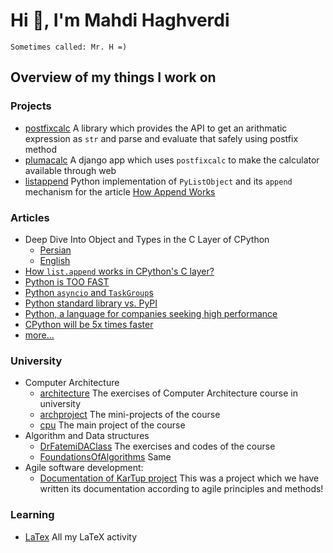 # Hi 👋, I'm Mahdi Haghverdi

`Sometimes called: Mr. H =)`


## Overview of my things I work on

### Projects
- [postfixcalc](https://github.com/mahdihaghverdi/postfixcalc)
A library which provides the API to get an arithmatic expression as `str` and parse and evaluate that safely using postfix method
- [plumacalc](https://github.com/mahdihaghverdi/plumacalc)
A django app which uses `postfixcalc` to make the calculator available through web
- [listappend](https://github.com/mahdihaghverdi/listappend)
  Python implementation of `PyListObject` and its `append` mechanism for the article [How Append Works](https://virgool.io/@liewpl/how-append-works-gp4apwtpr0bt)

### Articles
- Deep Dive Into Object and Types in the C Layer of CPython
   - [Persian](https://virgool.io/@liewpl/cpython-objs-types-c-layer-deep-dive-m5fjelhzrzny)
   - [English](https://medium.com/@mahdihaghverdi/in-depth-look-at-objects-and-types-in-the-c-layer-of-cpython-interpreter-255bf195b3ea)
- [How `list.append` works in CPython's C layer?](https://virgool.io/@liewpl/how-append-works-gp4apwtpr0bt)
- [Python is TOO FAST](https://virgool.io/@liewpl/python-is-very-fast-gmmdjs3zyhob)
- [Python `asyncio` and `TaskGroup`s](https://virgool.io/@liewpl/asyncio-and-taskgroups-t598c8poken9)
- [Python standard library vs. PyPI](https://virgool.io/@liewpl/python-standard-library-vs-pypi-mvz4o03jw2sj)
- [Python, a language for companies seeking high performance](https://virgool.io/@liewpl/%D9%BE%D8%A7%DB%8C%D8%AA%D9%88%D9%86-%D8%B2%D8%A8%D8%A7%D9%86%DB%8C-%D8%A8%D8%B1%D8%A7%DB%8C-%D8%B4%D8%B1%DA%A9%D8%AA-%D9%87%D8%A7%DB%8C-%D9%85%D8%B4%D8%AA%D8%A7%D9%82-%D9%BE%DB%8C%D8%B4%D8%B1%D9%81%D8%AA-%D9%88-performance-%D8%A8%D8%A7%D9%84%D8%A7-jc7ehvywizso)
- [CPython will be 5x times faster](https://virgool.io/@liewpl/cpython-five-times-faster-p5jve4zzywog)
- [more...](https://virgool.io/@liewpl)
  
### University
- Computer Architecture
  - [architecture](https://github.com/mahdihaghverdi/architecture)
  The exercises of Computer Architecture course in university
  - [archproject](https://github.com/mahdihaghverdi/archproject)
  The mini-projects of the course
  - [cpu](https://github.com/mahdihaghverdi/cpu)
  The main project of the course
- Algorithm and Data structures
  - [DrFatemiDAClass](https://github.com/mahdihaghverdi/DrFatemiDataStructureClass)
  The exercises and codes of the course
  - [FoundationsOfAlgorithms](https://github.com/mahdihaghverdi/FoundationsOfAlgorithms)
  Same
- Agile software development:
  - [Documentation of KarTup project](https://github.com/losgorriones/documentation)
  This was a project which we have written its documentation according to agile principles and methods!

### Learning
- [LaTex](https://github.com/mahdihaghverdi/LaTeX)
All my LaTeX activity

